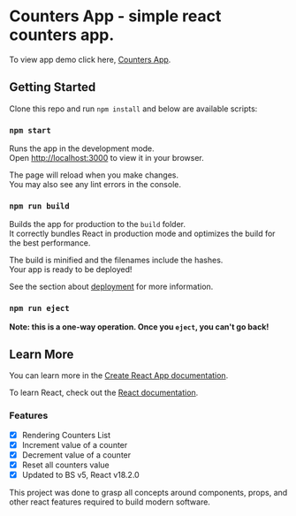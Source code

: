 # Counters App - simple react counters app.

To view app demo click here, [Counters App](https://merzainc.github.io/counters).

## Getting Started

Clone this repo and run `npm install` and below are available scripts:

### `npm start`

Runs the app in the development mode.\
Open [http://localhost:3000](http://localhost:3000) to view it in your browser.

The page will reload when you make changes.\
You may also see any lint errors in the console.

### `npm run build`

Builds the app for production to the `build` folder.\
It correctly bundles React in production mode and optimizes the build for the best performance.

The build is minified and the filenames include the hashes.\
Your app is ready to be deployed!

See the section about [deployment](https://facebook.github.io/create-react-app/docs/deployment) for more information.

### `npm run eject`

**Note: this is a one-way operation. Once you `eject`, you can't go back!**

## Learn More

You can learn more in the [Create React App documentation](https://facebook.github.io/create-react-app/docs/getting-started).

To learn React, check out the [React documentation](https://reactjs.org/).

### Features

- [x] Rendering Counters List
- [x] Increment value of a counter
- [x] Decrement value of a counter
- [x] Reset all counters value
- [x] Updated to BS v5, React v18.2.0 

This project was done to grasp all concepts around components, props, and other react features required to build modern software.




